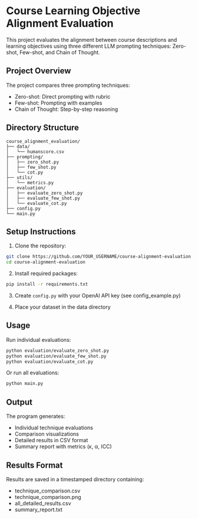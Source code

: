 # Course Learning Objective Alignment Evaluation

This project evaluates the alignment between course descriptions and learning objectives using three different LLM prompting techniques: Zero-shot, Few-shot, and Chain of Thought.

## Project Overview
The project compares three prompting techniques:
- Zero-shot: Direct prompting with rubric
- Few-shot: Prompting with examples
- Chain of Thought: Step-by-step reasoning

## Directory Structure
```
course_alignment_evaluation/
├── data/
│   └── humanscore.csv
├── prompting/
│   ├── zero_shot.py
│   ├── few_shot.py
│   └── cot.py
├── utils/
│   └── metrics.py
├── evaluation/
│   ├── evaluate_zero_shot.py
│   ├── evaluate_few_shot.py
│   └── evaluate_cot.py
├── config.py
└── main.py
```

## Setup Instructions
1. Clone the repository:
```bash
git clone https://github.com/YOUR_USERNAME/course-alignment-evaluation.git
cd course-alignment-evaluation
```

2. Install required packages:
```bash
pip install -r requirements.txt
```

3. Create `config.py` with your OpenAI API key (see config_example.py)

4. Place your dataset in the data directory

## Usage
Run individual evaluations:
```bash
python evaluation/evaluate_zero_shot.py
python evaluation/evaluate_few_shot.py
python evaluation/evaluate_cot.py
```

Or run all evaluations:
```bash
python main.py
```

## Output
The program generates:
- Individual technique evaluations
- Comparison visualizations
- Detailed results in CSV format
- Summary report with metrics (κ, α, ICC)

## Results Format
Results are saved in a timestamped directory containing:
- technique_comparison.csv
- technique_comparison.png
- all_detailed_results.csv
- summary_report.txt